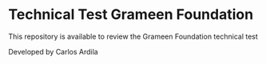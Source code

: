 Technical Test Grameen Foundation
=================================

This repository is available to review the Grameen Foundation technical test

Developed by Carlos Ardila
